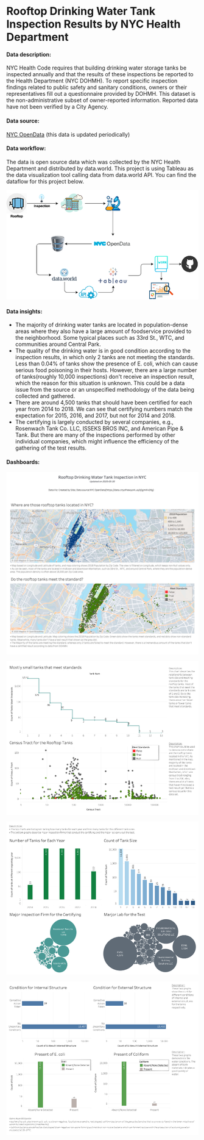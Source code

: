# Rooftop Drinking Water Tank Inspection Results by NYC Health Department

#### Data description:

NYC Health Code requires that building drinking water storage tanks be inspected annually and that the results of these inspections be reported to the Health Department (NYC DOHMH). To report specific inspection findings related to public safety and sanitary conditions, owners or their representatives fill out a questionnaire provided by DOHMH. This dataset is the non-administrative subset of owner-reported information. Reported data have not been verified by a City Agency.

#### Data source: 
[NYC OpenData](https://data.cityofnewyork.us/d/gjm4-k24g) (this data is updated periodically)

#### Data workflow:
The data is open source data which was collected by the NYC Health Department and distributed by data.world. This project is using Tableau as the data visualization tool calling data from data.world API. You can find the dataflow for this project below.
<p align="center">
	<img src="./workbook/dataflow.png" alt="rooftop_water_dataflow">
</p>

#### Data insights:
- The majority of drinking water tanks are located in population-dense areas where they also have a large amount of foodservice provided to the neighborhood. Some typical places such as 33rd St., WTC, and communities around Central Park.
- The quality of the drinking water is in good condition according to the inspection results, in which only 2 tanks are not meeting the standards. Less than 0.04% of tanks show the presence of E. coli, which can cause serious food poisoning in their hosts. However, there are a large number of tanks(roughly 10,000 inspections) don't receive an inspection result, which the reason for this situation is unknown. This could be a data issue from the source or an unspecified methodology of the data being collected and gathered.
- There are around 4,500 tanks that should have been certified for each year from 2014 to 2018. We can see that certifying numbers match the expectation for 2015, 2016, and 2017, but not for 2014 and 2018.
- The certifying is largely conducted by several companies, e.g., Rosenwach Tank Co. LLC, ISSEKS BROS INC, and American Pipe & Tank. But there are many of the inspections performed by other individual companies, which might influence the efficiency of the gathering of the test results. 

#### Dashboards:

<p align="center">
	<img src="./workbook/dashboard_1.png" alt="rooftop_water_dashboard_1">
</p>
<p align="center">
	<img src="./workbook/dashboard_2.png" alt="rooftop_water_dashboard_2">
</p>
<p align="center">
	<img src="./workbook/dashboard_3.png" alt="rooftop_water_dashboard_3">
</p>
<p align="center">
	<img src="./workbook/dashboard_4.png" alt="rooftop_water_dashboard_4">
</p>